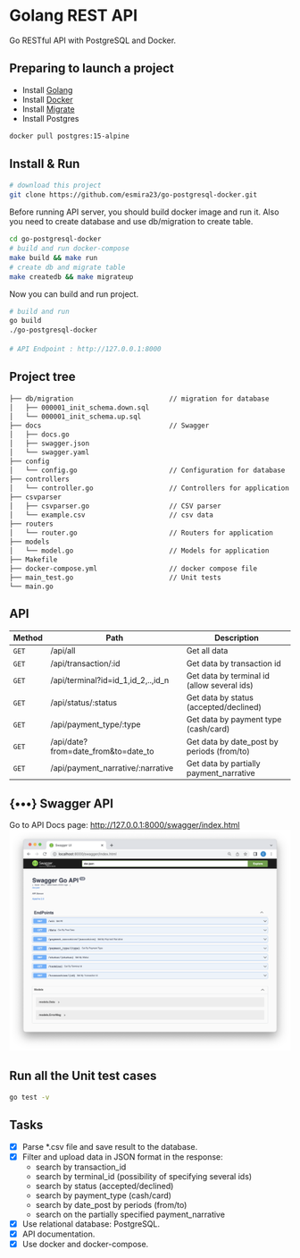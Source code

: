 # Golang REST API

Go RESTful API with PostgreSQL and Docker.

## Preparing to launch a project

- Install [Golang](https://golang.org/doc/install)
- Install [Docker](https://docs.docker.com/get-docker/)
- Install [Migrate](https://github.com/golang-migrate/migrate/blob/master/cmd/migrate/README.md)
- Install Postgres

```bash
docker pull postgres:15-alpine
```

## Install & Run

```bash
# download this project
git clone https://github.com/esmira23/go-postgresql-docker.git
```

Before running API server, you should build docker image and run it. Also you need to create database and use db/migration to create table.

```bash
cd go-postgresql-docker
# build and run docker-compose
make build && make run
# create db and migrate table
make createdb && make migrateup
```

Now you can build and run project.

```bash
# build and run
go build
./go-postgresql-docker

# API Endpoint : http://127.0.0.1:8000
```

## Project tree

```
├── db/migration                        // migration for database
│   ├── 000001_init_schema.down.sql
│   └── 000001_init_schema.up.sql
├── docs                                // Swagger
│   ├── docs.go
│   ├── swagger.json
│   └── swagger.yaml
├── config
│   └── config.go                       // Configuration for database
├── controllers
│   └── controller.go                   // Controllers for application
├── csvparser
│   ├── csvparser.go                    // CSV parser
│   └── example.csv                     // csv data
├── routers
│   └── router.go                       // Routers for application
├── models
│   └── model.go                        // Models for application
├── Makefile
├── docker-compose.yml                  // docker compose file
├── main_test.go                        // Unit tests
└── main.go
```

## API

| Method | Path                                | Description                                 |
| ------ | ----------------------------------- | ------------------------------------------- |
| `GET`  | /api/all                            | Get all data                                |
| `GET`  | /api/transaction/:id                | Get data by transaction id                  |
| `GET`  | /api/terminal?id=id_1,id_2,..,id_n  | Get data by terminal id (allow several ids) |
| `GET`  | /api/status/:status                 | Get data by status (accepted/declined)      |
| `GET`  | /api/payment_type/:type             | Get data by payment type (cash/card)        |
| `GET`  | /api/date?from=date_from&to=date_to | Get data by date_post by periods (from/to)  |
| `GET`  | /api/payment_narrative/:narrative   | Get data by partially payment_narrative     |

## {•••} Swagger API

Go to API Docs page: http://127.0.0.1:8000/swagger/index.html
![Swagger](docs/Swagger.png)

## Run all the Unit test cases

```bash
go test -v
```

## Tasks

- [x] Parse \*.csv file and save result to the database.
- [x] Filter and upload data in JSON format in the response:
  - search by transaction_id
  - search by terminal_id (possibility of specifying several ids)
  - search by status (accepted/declined)
  - search by payment_type (cash/card)
  - search by date_post by periods (from/to)
  - search on the partially specified payment_narrative
- [x] Use relational database: PostgreSQL.
- [x] API documentation.
- [x] Use docker and docker-compose.
